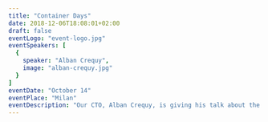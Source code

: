 ```yaml
---
title: "Container Days"
date: 2018-12-06T18:08:01+02:00
draft: false
eventLogo: "event-logo.jpg"
eventSpeakers: [
  {
    speaker: "Alban Crequy",
    image: "alban-crequy.jpg"
  }
]
eventDate: "October 14"
eventPlace: "Milan"
eventDescription: "Our CTO, Alban Crequy, is giving his talk about the road to unprivileged container builds at ContainerDays in Hamburg."
---
```


